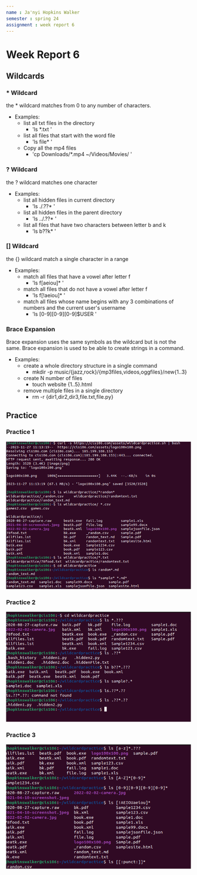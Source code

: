 ```yaml
---
name : Ja'nyi Hopkins Walker
semester : spring 24
assignment : week report 6
---
```


# Week Report 6

## Wildcards

### * Wildcard
the * wildcard matches from 0 to any number of characters.
* Examples:
  * list all txt files in the directory
    * 'ls *.txt '
  * list all files that start with the word file
    * 'ls file* '
  * Copy all the mp4 files
    * 'cp Downloads/*.mp4 ~/Videos/Movies/ '

### ? Wildcard
the ? wildcard matches one character
* Examples:
  * list all hidden files in current directory
    * 'ls ./.??* '
  * list all hidden files in the parent directory
    * 'ls ../.??* '
  * list all files that have two characters between letter b and k
    * 'ls b??k* '

### [] Wildcard 
the {} wildcard match a single character in a range
* Examples:
  * match all files that have a vowel after letter f
    * 'ls f[aeiou]* '
  * match all files that do not have a vowel after letter f
    * 'ls f[!aeiou]* '
  * match all files whose name begins with any 3 combinations of numbers and the current user's username
    * 'ls [0-9][0-9][0-9]$USER '

### Brace Expansion
Brace expansion uses the same symbols as the wildcard but is not the same. Brace expansion is used to be able to create strings in a command.
* Examples:
  * create a whole directory structure in a single command
    * mkdir -p music/{jazz,rock}/{mp3files,videos,oggfiles}/new{1..3}
  * create N number of files
    * touch website {1..5}.html
  * remove multiple files in a single directory
    * rm -r {dir1,dir2,dir3,file.txt,file.py}
  
## Practice 

### Practice 1
![practice1](w6-practice1.png)

### Practice 2
![practice2](w6-practice2.png)

### Practice 3
![practice3](w6-practice3.png)


